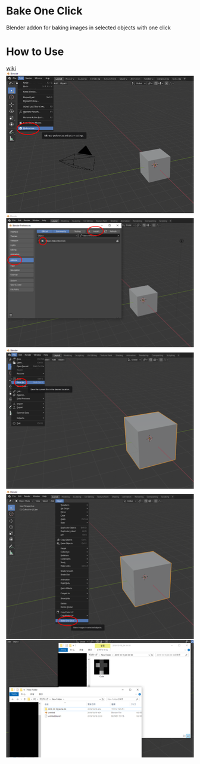 # Bake One Click  
Blender addon for baking images in selected objects with one click  
# How to Use  
[wiki](https://github.com/FujiSunflower/bake_one_click/wiki)  
![](https://github.com/FujiSunflower/bake_one_click/blob/master/figure1.png)
![](https://github.com/FujiSunflower/bake_one_click/blob/master/figure2.png)
![](https://github.com/FujiSunflower/bake_one_click/blob/master/figure3.png)
![](https://github.com/FujiSunflower/bake_one_click/blob/master/figure4.png)
![](https://github.com/FujiSunflower/bake_one_click/blob/master/figure5.png)
